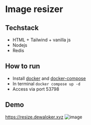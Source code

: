 # Image resizer

## Techstack
- HTML + Tailwind + vanilla js
- Nodejs
- Redis

## How to run
- Install [docker](https://docs.docker.com/engine/install/) and [docker-compose](https://docs.docker.com/compose/install/)
- In terminal `docker compose up -d`
- Access via port 53798

## Demo
https://resize.dewaloker.xyz
![image](https://github.com/ardinusawan/image-resizer/assets/7924043/4a725a1d-0d46-4474-b653-397cc86e93ed)
